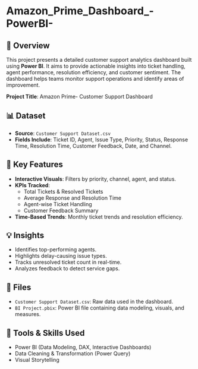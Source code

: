 # Amazon_Prime_Dashboard_-PowerBI-

## 📌 Overview
This project presents a detailed customer support analytics dashboard built using **Power BI**. It aims to provide actionable insights into ticket handling, agent performance, resolution efficiency, and customer sentiment. The dashboard helps teams monitor support operations and identify areas of improvement.

**Project Title**: Amazon Prime- Customer Support Dashboard 

## 📊 Dataset
- **Source**: `Customer Support Dataset.csv`
- **Fields Include**: Ticket ID, Agent, Issue Type, Priority, Status, Response Time, Resolution Time, Customer Feedback, Date, and Channel.

## 🔧 Key Features
- **Interactive Visuals**: Filters by priority, channel, agent, and status.
- **KPIs Tracked**:
  - Total Tickets & Resolved Tickets
  - Average Response and Resolution Time
  - Agent-wise Ticket Handling
  - Customer Feedback Summary
- **Time-Based Trends**: Monthly ticket trends and resolution efficiency.

## 💡 Insights
- Identifies top-performing agents.
- Highlights delay-causing issue types.
- Tracks unresolved ticket count in real-time.
- Analyzes feedback to detect service gaps.

## 📁 Files
- `Customer Support Dataset.csv`: Raw data used in the dashboard.
- `BI Project.pbix`: Power BI file containing data modeling, visuals, and measures.

## 🚀 Tools & Skills Used
- Power BI (Data Modeling, DAX, Interactive Dashboards)
- Data Cleaning & Transformation (Power Query)
- Visual Storytelling


